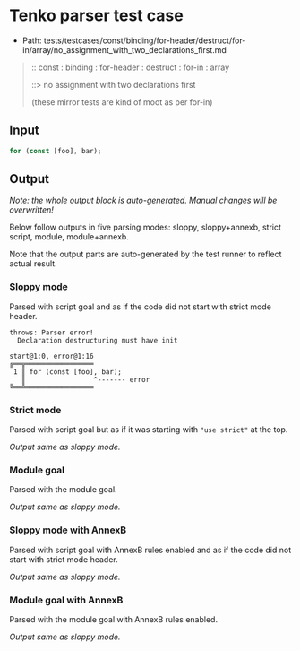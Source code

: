 # Tenko parser test case

- Path: tests/testcases/const/binding/for-header/destruct/for-in/array/no_assignment_with_two_declarations_first.md

> :: const : binding : for-header : destruct : for-in : array
>
> ::> no assignment with two declarations first
>
> (these mirror tests are kind of moot as per for-in)

## Input

`````js
for (const [foo], bar);
`````

## Output

_Note: the whole output block is auto-generated. Manual changes will be overwritten!_

Below follow outputs in five parsing modes: sloppy, sloppy+annexb, strict script, module, module+annexb.

Note that the output parts are auto-generated by the test runner to reflect actual result.

### Sloppy mode

Parsed with script goal and as if the code did not start with strict mode header.

`````
throws: Parser error!
  Declaration destructuring must have init

start@1:0, error@1:16
╔══╦═════════════════
 1 ║ for (const [foo], bar);
   ║                 ^------- error
╚══╩═════════════════

`````

### Strict mode

Parsed with script goal but as if it was starting with `"use strict"` at the top.

_Output same as sloppy mode._

### Module goal

Parsed with the module goal.

_Output same as sloppy mode._

### Sloppy mode with AnnexB

Parsed with script goal with AnnexB rules enabled and as if the code did not start with strict mode header.

_Output same as sloppy mode._

### Module goal with AnnexB

Parsed with the module goal with AnnexB rules enabled.

_Output same as sloppy mode._
